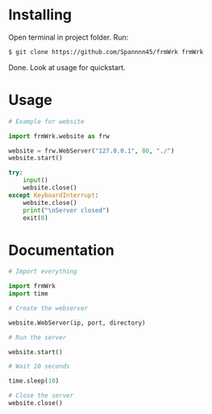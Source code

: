 
# Installing

Open terminal in project folder.
Run:
```bash
$ git clone https://github.com/Spannnn45/frmWrk frmWrk
```

Done. Look at usage for quickstart.

# Usage

```python
# Example for website

import frmWrk.website as frw

website = frw.WebServer("127.0.0.1", 80, "./")
website.start()

try:
    input()
    website.close()
except KeyboardInterrupt:
    website.close()
    print("\nServer closed")
    exit(0)

```

# Documentation

```python
# Import everything

import frmWrk
import time

# Create the webserver

website.WebServer(ip, port, directory)

# Run the server

website.start()

# Wait 10 seconds

time.sleep(10)

# Close the server
website.close()
```


